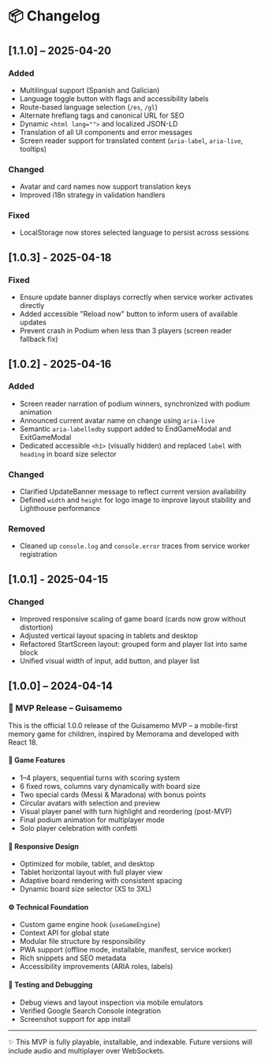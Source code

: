 # 📦 Changelog

## [1.1.0] – 2025-04-20

### Added
- Multilingual support (Spanish and Galician)
- Language toggle button with flags and accessibility labels
- Route-based language selection (`/es`, `/gl`)
- Alternate hreflang tags and canonical URL for SEO
- Dynamic `<html lang="">` and localized JSON-LD
- Translation of all UI components and error messages
- Screen reader support for translated content (`aria-label`, `aria-live`, tooltips)

### Changed
- Avatar and card names now support translation keys
- Improved i18n strategy in validation handlers

### Fixed
- LocalStorage now stores selected language to persist across sessions

## [1.0.3] - 2025-04-18

### Fixed
- Ensure update banner displays correctly when service worker activates directly
- Added accessible "Reload now" button to inform users of available updates
- Prevent crash in Podium when less than 3 players (screen reader fallback fix)

## [1.0.2] - 2025-04-16

### Added
- Screen reader narration of podium winners, synchronized with podium animation
- Announced current avatar name on change using `aria-live`
- Semantic `aria-labelledby` support added to EndGameModal and ExitGameModal
- Dedicated accessible `<h1>` (visually hidden) and replaced `label` with `heading` in board size selector

### Changed
- Clarified UpdateBanner message to reflect current version availability
- Defined `width` and `height` for logo image to improve layout stability and Lighthouse performance

### Removed
- Cleaned up `console.log` and `console.error` traces from service worker registration

## [1.0.1] - 2025-04-15

### Changed
- Improved responsive scaling of game board (cards now grow without distortion)
- Adjusted vertical layout spacing in tablets and desktop
- Refactored StartScreen layout: grouped form and player list into same block
- Unified visual width of input, add button, and player list

## [1.0.0] – 2024-04-14

### 🚀 MVP Release – Guisamemo

This is the official 1.0.0 release of the Guisamemo MVP – a mobile-first memory game for children, inspired by Memorama and developed with React 18.

#### 🧩 Game Features
- 1–4 players, sequential turns with scoring system
- 6 fixed rows, columns vary dynamically with board size
- Two special cards (Messi & Maradona) with bonus points
- Circular avatars with selection and preview
- Visual player panel with turn highlight and reordering (post-MVP)
- Final podium animation for multiplayer mode
- Solo player celebration with confetti

#### 📱 Responsive Design
- Optimized for mobile, tablet, and desktop
- Tablet horizontal layout with full player view
- Adaptive board rendering with consistent spacing
- Dynamic board size selector (XS to 3XL)

#### ⚙️ Technical Foundation
- Custom game engine hook (`useGameEngine`)
- Context API for global state
- Modular file structure by responsibility
- PWA support (offline mode, installable, manifest, service worker)
- Rich snippets and SEO metadata
- Accessibility improvements (ARIA roles, labels)

#### 🧪 Testing and Debugging
- Debug views and layout inspection via mobile emulators
- Verified Google Search Console integration
- Screenshot support for app install

---

✨ This MVP is fully playable, installable, and indexable. Future versions will include audio and multiplayer over WebSockets.
